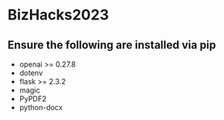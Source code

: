 # BizHacks2023

## Ensure the following are installed via pip
- openai >= 0.27.8
- dotenv
- flask >= 2.3.2
- magic
- PyPDF2
- python-docx
